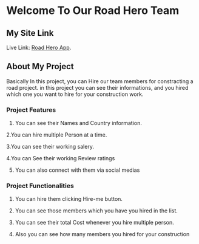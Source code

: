 # Welcome To Our Road Hero Team

## My Site Link 
Live Link: [Road Hero App](https://romantic-shannon-6d7d56.netlify.app/).

## About My Project

Basically In this project, you can Hire our  team members for constracting a road project. in this project you can see their informations, and you hired which one you want to hire for your construction work. 


### Project Features
1. You can see their Names and Country information.

2.You can hire multiple Person at a time.

3.You can see their working salery.

4.You can See their working Review ratings

5. You can also connect with them via social medias


### Project Functionalities
1. You can hire them clicking Hire-me button.

2. You can see those members which you have you hired in the list.

3. You can see their total Cost whenever you hire multiple person.
  
4. Also you can see how many members you hired for your construction

